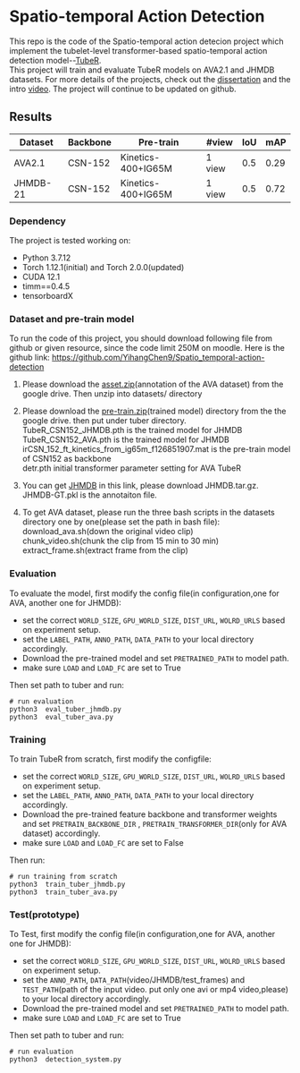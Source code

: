 # Spatio-temporal Action Detection

This repo is the code of the Spatio-temporal action detecion project which implement the tubelet-level transformer-based spatio-temporal action detection model--[TubeR](https://openaccess.thecvf.com/content/CVPR2022/papers/Zhao_TubeR_Tubelet_Transformer_for_Video_Action_Detection_CVPR_2022_paper.pdf).  
This project will train and evaluate TubeR models on AVA2.1 and JHMDB datasets. For more details of the projects, check out the [dissertation](https://github.com/YihangChen9/Spatio_temporal-action-detection/blob/main/20215757_dissertation.pdf) and the intro [video](https://github.com/YihangChen9/Spatio_temporal-action-detection/blob/main/20215757_demo.mp4). The project will continue to be updated on github.

## Results

| Dataset  |  Backbone | Pre-train  | #view  | IoU   | mAP  |
| ------------ | ------------ | ------------ | ------------ | ------------ | ------------ |
| AVA2.1  | CSN-152  | Kinetics-400+IG65M  | 1 view  | 0.5  | 0.29  |
| JHMDB-21  |  CSN-152 |  Kinetics-400+IG65M | 1 view  |   0.5  | 0.72|


### Dependency
The project is tested working on:
- Python 3.7.12
- Torch 1.12.1(initial) and Torch 2.0.0(updated)
- CUDA 12.1
- timm==0.4.5 
- tensorboardX

### Dataset and pre-train model
To run the code of this project, you should download following file from github or given resource, since the code limit 250M on moodle.
Here is the github link:
https://github.com/YihangChen9/Spatio_temporal-action-detection

1. Please download the [asset.zip](https://drive.google.com/file/d/1u2Vr_PBVb3M-cN7pj-F-yMVAuMENhKl3/view?usp=share_link)(annotation of the AVA dataset) from the google drive. Then unzip into datasets/ directory
2. Please download the [pre-train.zip](https://drive.google.com/file/d/1xoFLJhxRlfLW9xNM1Txer7H3BNWgDYpu/view?usp=share_link)(trained model) directory from the the google drive. then put under tuber directory.    
   TubeR_CSN152_JHMDB.pth is the trained model for JHMDB  
   TubeR_CSN152_AVA.pth is the trained model for JHMDB  
   irCSN_152_ft_kinetics_from_ig65m_f126851907.mat is the pre-train model of CSN152 as backbone  
   detr.pth initial transformer parameter setting for AVA TubeR  

3. You can get [JHMDB](https://drive.google.com/file/d/1JFZomNYiTkfmjPX1M6syVAHCTm0jRtmj/view?usp=share_link) in this link, please download JHMDB.tar.gz. JHMDB-GT.pkl is the annotaiton file.
  

4. To get AVA dataset, please run the three bash scripts in the datasets directory one by one(please set the path in bash file):  
   download_ava.sh(down the original video clip)  
   chunk_video.sh(chunk the clip from 15 min to 30 min)  
   extract_frame.sh(extract frame from the clip)  



### Evaluation
To evaluate the model, first modify the config file(in configuration,one for AVA, another one for JHMDB):
- set the correct `WORLD_SIZE`, `GPU_WORLD_SIZE`, `DIST_URL`, `WOLRD_URLS` based on experiment setup.
- set the `LABEL_PATH`, `ANNO_PATH`, `DATA_PATH` to your local directory accordingly.
- Download the pre-trained model and set `PRETRAINED_PATH` to model path.
- make sure `LOAD` and `LOAD_FC` are set to True

Then set path to tuber and run:
```
# run evaluation
python3  eval_tuber_jhmdb.py
python3  eval_tuber_ava.py

```

### Training
To train TubeR from scratch, first modify the configfile:
- set the correct `WORLD_SIZE`, `GPU_WORLD_SIZE`, `DIST_URL`, `WOLRD_URLS` based on experiment setup.
- set the `LABEL_PATH`, `ANNO_PATH`, `DATA_PATH` to your local directory accordingly.
- Download the pre-trained feature backbone and transformer weights and set `PRETRAIN_BACKBONE_DIR` , `PRETRAIN_TRANSFORMER_DIR`(only for AVA dataset) accordingly. 
- make sure `LOAD` and `LOAD_FC` are set to False
  
Then run:
```
# run training from scratch
python3  train_tuber_jhmdb.py 
python3  train_tuber_ava.py 

```

### Test(prototype)
To Test, first modify the config file(in configuration,one for AVA, another one for JHMDB):
- set the correct `WORLD_SIZE`, `GPU_WORLD_SIZE`, `DIST_URL`, `WOLRD_URLS` based on experiment setup.
- set the `ANNO_PATH`, `DATA_PATH`(video/JHMDB/test_frames) and `TEST_PATH`(path of the input video. put only one avi or mp4 video,please) to your local directory accordingly.
- Download the pre-trained model and set `PRETRAINED_PATH` to model path.
- make sure `LOAD` and `LOAD_FC` are set to True

Then set path to tuber and run:
```
# run evaluation
python3  detection_system.py

```


